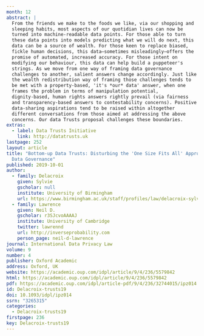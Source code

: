 ```yaml
---
month: 12
abstract: |
  From the friends we make to the foods we like, via our shopping and
  sleeping habits, most aspects of our quotidian lives can now be
  turned into machine-readable data points. For those able to turn
  these data points into models predicting what we will do next, this
  data can be a source of wealth. For those keen to replace biased,
  fickle human decisions, this data—sometimes misleadingly—offers the
  promise of automated, increased accuracy. For those intent on
  modifying our behaviour, this data can help build a puppeteer's
  strings. As we move from one way of framing data governance
  challenges to another, salient answers change accordingly. Just like
  the wealth redistribution way of framing those challenges tends to
  be met with a property-based, 'it's *our* data' answer, when one
  frames the problem in terms of manipulation potential,
  dignity-based, human rights answers rightly prevail (via fairness
  and transparency-based answers to contestability concerns). Positive
  data-sharing aspirations tend to be raised within altogether
  different conversations from those aimed at addressing the above
  concerns. Our data Trusts proposal challenges these boundaries.
extras:
  - label: Data Trusts Initiative
    link: http://datatrusts.uk
lastpage: 252
layout: article
title: "Bottom-up Data Trusts: Disturbing the 'One Size Fits All' Approach to
  Data Governance"
published: 2019-10-01
author:
  - family: Delacroix
    given: Sylvie
    gscholar: null
    institute: University of Birmingham
    url: https://www.birmingham.ac.uk/staff/profiles/law/delacroix-sylvie.aspx
  - family: Lawrence
    given: Neil D.
    gscholar: r3SJcvoAAAAJ
    institute: University of Cambridge
    twitter: lawrennd
    url: http://inverseprobability.com
    person_page: neil-d-lawrence
journal: International Data Privacy Law
volume: 9
number: 4
publisher: Oxford Academic
address: Oxford, UK
website: https://academic.oup.com/idpl/article/9/4/236/5579842
html: https://academic.oup.com/idpl/article/9/4/236/5579842
pdf: https://academic.oup.com/idpl/article-pdf/9/4/236/32744015/ipz014.pdf
id: Delacroix-trusts19
doi: 10.1093/idpl/ipz014
ssrn: "3265315"
categories:
  - Delacroix-trusts19
firstpage: 236
key: Delacroix-trusts19
---
```

